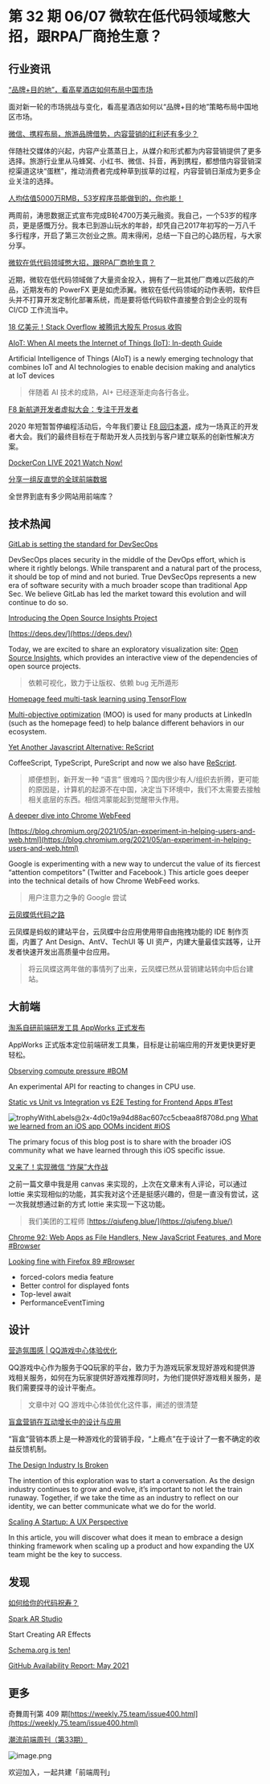 # 第 32 期 06/07 微软在低代码领域憋大招，跟RPA厂商抢生意？
## 行业资讯
[“品牌+目的地”，看高星酒店如何布局中国市场](https://mp.weixin.qq.com/s/ao0H-Wxx9ceelh9rBI2X8Q)

面对新一轮的市场挑战与变化，看高星酒店如何以“品牌+目的地”策略布局中国地区市场。

[微信、携程布局，旅游品牌借势，内容营销的红利还有多少？](https://mp.weixin.qq.com/s/bbx_rwjgJgmM9EgQhuzbEQ)

伴随社交媒体的兴起，内容产业蒸蒸日上，从媒介和形式都为内容营销提供了更多选择。旅游行业里从马蜂窝、小红书、微信、抖音，再到携程，都想借内容营销深挖渠道这块“蛋糕”，推动消费者完成种草到拔草的过程，内容营销日渐成为更多企业关注的选择。

[人均估值5000万RMB，53岁程序员能做到的，你也能！](https://mp.weixin.qq.com/s/iT-wWGskSJdtAkJsOLJWuw)

两周前，涛思数据正式宣布完成B轮4700万美元融资。我自己，一个53岁的程序员，更是感慨万分。我本已到游山玩水的年龄，却凭自己2017年初写的一万八千多行程序，开启了第三次创业之旅。周末得闲，总结一下自己的心路历程，与大家分享。

[微软在低代码领域憋大招，跟RPA厂商抢生意？](https://mp.weixin.qq.com/s/DRZVcELhDt7PNZyOaHbvHw)

近期，微软在低代码领域做了大量资金投入，拥有了一批其他厂商难以匹敌的产品，近期发布的 PowerFX 更是如虎添翼。微软在低代码领域的动作表明，软件巨头并不打算开发定制化部署系统，而是要将低代码软件直接整合到企业的现有 CI/CD 工作流当中。

[18 亿美元！Stack Overflow 被腾讯大股东 Prosus 收购](https://mp.weixin.qq.com/s/CqbSxBTvypyXzInVjBaTSg)


[AIoT: When AI meets the Internet of Things (IoT): In-depth Guide](https://research.aimultiple.com/aiot/)

Artificial Intelligence of Things (AIoT) is a newly emerging technology that combines IoT and AI technologies to enable decision making and analytics at IoT devices
> 伴随着 AI 技术的成熟，AI+ 已经逐渐走向各行各业。


[F8 新航道开发者虚拟大会：专注于开发者](https://developers.facebook.com/blog/post/2021/06/02/f8-refresh-all-about-developers/)

2020 年短暂暂停编程活动后，今年我们要让 [F8 回归本源](https://developers.facebook.com/blog/post/2021/03/23/join-us-f8-refresh-june-2/)，成为一场真正的开发者大会。我们的最终目标在于帮助开发人员找到与客户建立联系的创新性解决方案。

[DockerCon LIVE 2021 Watch Now!](https://docker.events.cube365.net/dockercon-live/2021/)


[分享一组反直觉的全球前端数据](https://mp.weixin.qq.com/s/uCnsU-S4IG7BfccSzu5CAw)

全世界到底有多少网站用前端库？

## 技术热闻
[GitLab is setting the standard for DevSecOps](https://about.gitlab.com/blog/2021/06/01/gitlab-is-setting-standard-for-devsecops/)

DevSecOps places security in the middle of the DevOps effort, which is where it rightly belongs. While transparent and a natural part of the process, it should be top of mind and not buried. True DevSecOps represents a new era of software security with a much broader scope than traditional App Sec. We believe GitLab has led the market toward this evolution and will continue to do so.

[Introducing the Open Source Insights Project](https://opensource.googleblog.com/2021/06/introducing-open-source-insights-project.html)


[https://deps.dev/](https://deps.dev/)

Today, we are excited to share an exploratory visualization site: [Open Source Insights](https://deps.dev/), which provides an interactive view of the dependencies of open source projects.
> 依赖可视化，致力于让版权、依赖 bug 无所遁形


[Homepage feed multi-task learning using TensorFlow](https://engineering.linkedin.com/blog/2021/homepage-feed-multi-task-learning-using-tensorflow)

[Multi-objective optimization](https://en.wikipedia.org/wiki/Multi-objective_optimization) (MOO) is used for many products at LinkedIn (such as the homepage feed) to help balance different behaviors in our ecosystem.

[Yet Another Javascript Alternative: ReScript](https://blog.bitsrc.io/yet-another-javascript-alternative-rescript-2ae470f851e7)

CoffeeScript, TypeScript, PureScript and now we also have [ReScript](https://rescript-lang.org/).
> 顺便想到，新开发一种 “语言” 很难吗？国内很少有人/组织去折腾，更可能的原因是，计算机的起源不在中国，决定当下环境中，我们不太需要去接触相关底层的东西。相信鸿蒙能起到觉醒带头作用。


[A deeper dive into Chrome WebFeed](https://www.ctrl.blog/entry/chrome-follow-feeds.html)


[https://blog.chromium.org/2021/05/an-experiment-in-helping-users-and-web.html](https://blog.chromium.org/2021/05/an-experiment-in-helping-users-and-web.html)

Google is experimenting with a new way to undercut the value of its fiercest “attention competitors” (Twitter and Facebook.) This article goes deeper into the technical details of how Chrome WebFeed works.
> 用户注意力之争的 Google 尝试


[云凤蝶低代码之路](https://mp.weixin.qq.com/s/uWLwjJ-fjDL2BR2i7aebVw)

云凤蝶是蚂蚁的建站平台，云凤蝶中台应用使用带自由拖拽功能的 IDE 制作页面，内置了 Ant Design、AntV、TechUI 等 UI 资产，内建大量最佳实践等，让开发者快速开发出高质量中台应用。
> 将云凤蝶这两年做的事情列了出来，云凤蝶已然从营销建站转向中后台建站。


## 大前端
[淘系自研前端研发工具 AppWorks 正式发布](https://mp.weixin.qq.com/s/KqWEiYtdi0Y9kRe-vVv_fw)

AppWorks 正式版本定位前端研发工具集，目标是让前端应用的开发更快更好更轻松。

[Observing compute pressure #BOM](https://web.dev/compute-pressure/)

An experimental API for reacting to changes in CPU use.

[Static vs Unit vs Integration vs E2E Testing for Frontend Apps #Test](https://kentcdodds.com/blog/static-vs-unit-vs-integration-vs-e2e-tests)

![trophyWithLabels@2x-4d0c19a94d88ac607cc5cbeaa8f8708d.png](https://cdn.nlark.com/yuque/0/2021/png/85771/1622930258227-0ae18bac-3630-4ab5-93d9-c24eaf12db6a.png#clientId=u24317023-b267-4&from=paste&height=380&id=ufc3a5464&margin=%5Bobject%20Object%5D&name=trophyWithLabels%402x-4d0c19a94d88ac607cc5cbeaa8f8708d.png&originHeight=1520&originWidth=1484&originalType=binary&ratio=2&size=197238&status=done&style=none&taskId=u35623969-cf26-42e7-bd06-1371f171213&width=371)
[What we learned from an iOS app OOMs incident #iOS](https://medium.com/pinterest-engineering/what-we-learned-from-an-ios-app-ooms-incident-eb31eada251)

The primary focus of this blog post is to share with the broader iOS community what we have learned through this iOS specific issue.

[又来了！实现微信 “炸屎”大作战](https://mp.weixin.qq.com/s/sUDz1PgIsYlVOcXyjsb-7Q)

之前一篇文章中我是用 canvas 来实现的，上次在文章末有人评论，可以通过 lottie 来实现相似的功能，其实我对这个还是挺感兴趣的，但是一直没有尝试，这一次我就想通过新的方式 lottie 来实现一下这功能。
> 我们美团的工程师 [https://qiufeng.blue/](https://qiufeng.blue/)


[Chrome 92: Web Apps as File Handlers, New JavaScript Features, and More #Browser](https://blog.chromium.org/2021/06/chrome-92-web-apps-as-file-handlers-new.html)


[Looking fine with Firefox 89 #Browser](https://hacks.mozilla.org/2021/06/looking-fine-with-firefox-89/)


- forced-colors media feature
- Better control for displayed fonts
- Top-level await
- PerformanceEventTiming

## 设计
[营造氛围感 | QQ游戏中心体验优化](https://mp.weixin.qq.com/s/ER91Jukb6mtX1_qaFZ5alA)

QQ游戏中心作为服务于QQ玩家的平台，致力于为游戏玩家发现好游戏和提供游戏相关服务，如何在为玩家提供好游戏推荐同时，为他们提供好游戏相关服务，是我们需要探寻的设计平衡点。
> 文章中对 QQ 游戏中心体验优化这件事，阐述的很清楚


[盲盒营销在互动增长中的设计与应用](https://mp.weixin.qq.com/s/3NPHNzfG5WsresHdURqiaA)

“盲盒”营销本质上是一种游戏化的营销手段，“上瘾点”在于设计了一套不确定的收益反馈机制。

[The Design Industry Is Broken](https://blog.prototypr.io/the-design-industry-is-broken-4f3fa4a6b832)

The intention of this exploration was to start a conversation. As the design industry continues to grow and evolve, it’s important to not let the train runaway. Together, if we take the time as an industry to reflect on our identity, we can better communicate what we do for the world.

[Scaling A Startup: A UX Perspective](https://uxmag.com/articles/scaling-a-startup-a-ux-perspective)

In this article, you will discover what does it mean to embrace a design thinking framework when scaling up a product and how expanding the UX team might be the key to success.

## 发现
[如何给你的代码祝寿？](https://mp.weixin.qq.com/s/5IoNkOkTfdZ6fHAOifovGw)


[Spark AR Studio](https://sparkar.facebook.com/ar-studio/)

Start Creating AR Effects

[Schema.org is ten!](http://blog.schema.org/2021/06/schemaorg-is-ten.html)


[GitHub Availability Report: May 2021](https://github.blog/2021-06-02-github-availability-report-may-2021/)


## 更多
奇舞周刊第 409 期[https://weekly.75.team/issue400.html](https://weekly.75.team/issue400.html)

[潮流前端周刊（第33期）](https://mp.weixin.qq.com/s/oUA0tyJL0FXBTXVTMhNcBw)

![image.png](https://cdn.nlark.com/yuque/0/2020/png/85771/1605930034828-7fc81343-651f-4a15-8465-eebe5a23cf61.png#height=31&id=C5Hpa&margin=%5Bobject%20Object%5D&name=image.png&originHeight=90&originWidth=2186&originalType=binary&ratio=1&size=14325&status=done&style=none&width=746)


欢迎加入，一起共建「前端周刊」
